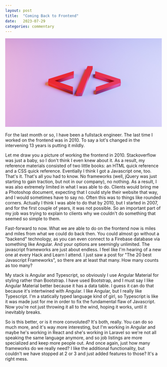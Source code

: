 ```yaml
---
layout: post
title:  "Coming Back to Frontend"
date:   2023-07-29
categories: commentary
---
```

![image tooltip here](/assets/jackson-sophat-_t-l5FFH8VA-unsplash.jpg)

For the last month or so, I have been a fullstack engineer.  The last time I worked on the frontend was in 2010.  To say a lot's changed in the intervening 13 years is putting it mildly.

Let me draw you a picture of working the frontend in 2010.  Stackoverflow was just a baby, so I don't think I even knew about it.  As a result, my reference materials consisted of two little books: an HTML quick reference and a CSS quick reference.  Eventially I think I got a Javascript one, too.  That's it.  That's all you had to know.  No frameworks (well, jQuery was just starting to gain traction, but not in our company), no nothing.  As a result, I was also extremely limited in what I was able to do.  Clients would bring me a Photoshop document, expecting that I could style their website that way, and I would sometimes have to say no.  Often this was to things like rounded corners.  Actually I think I was able to do that by 2010, but I started in 2007, and for the first couple of years, it was not possible.  So an important part of my job was trying to explain to clients why we couldn't do something that seemed so simple to them.  

Fast-forward to now.  What we are able to do on the frontend now is miles and miles from what we could do back then.  You could almost go without a "backend" technology, as you can even connect to a Firebase database via something like Angular.  And your options are seemingly unlimited.  The javascript frameworks are just about endless.  I feel like I'm hearing of a new one at every Hack and Learn I attend.  I just saw a post for "The 20 best Javascript Frameworks", so there are at least that many.  How many counts as too many?  

My stack is Angular and Typescript, so obviously I use Angular Material for styling rather than Bootstrap.  I have used Bootstrap, and I must say I like Angular Material better because it has a data table.  I guess it can do that because it's intertwined with Angular.  I like Angular, but I really like Typescript.  I'm a statically typed language kind of girl, so Typescript is like it was made just for me in order to fix the fundamental flaw of Javascript.  Now you're not just throwing it all to the wind, hoping it works, until it inevitably breaks.  

So is this better, or is it more convoluted?  It's both, really.  You can do so much more, and it's way more interesting, but I'm working in Angular and maybe he's working in React and she's working in Laravel so we're not all speaking the same language anymore, and so job listings are more specialized and keep more people out.  And once again, just how many frameworks do we really need?  I like the additional functionality, but couldn't we have stopped at 2 or 3 and just added features to those?  It's a right mess.